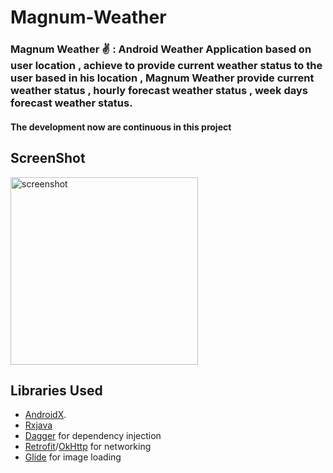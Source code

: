 # Magnum-Weather
### Magnum Weather ✌️ : Android Weather Application based on user location , achieve to provide current weather status to the user based in his location , Magnum Weather provide current weather status , hourly forecast weather status , week days forecast weather status.
#### The development now are continuous in this project
## ScreenShot

<img src="art/magnumweather.gif" alt="screenshot" width="300"/>

## Libraries Used
* [AndroidX](https://developer.android.com/jetpack/androidx).
* [Rxjava](https://github.com/ReactiveX/RxJava)
* [Dagger](https://google.github.io/dagger/) for dependency injection
* [Retrofit](https://square.github.io/retrofit/)/[OkHttp](https://square.github.io/okhttp/) for networking
* [Glide](https://github.com/bumptech/glide) for image loading
